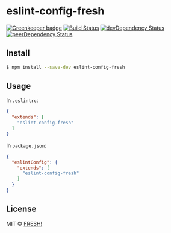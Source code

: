 # eslint-config-fresh

[![Greenkeeper badge](https://badges.greenkeeper.io/openfresh/eslint-config-fresh.svg)](https://greenkeeper.io/)
[![Build Status](https://travis-ci.org/openfresh/eslint-config-fresh.svg?branch=master)](https://travis-ci.org/openfresh/eslint-config-fresh)
[![devDependency Status](https://david-dm.org/openfresh/eslint-config-fresh/dev-status.svg)](https://david-dm.org/openfresh/eslint-config-fresh?type=dev)
[![peerDependency Status](https://david-dm.org/openfresh/eslint-config-fresh/peer-status.svg)](https://david-dm.org/openfresh/eslint-config-fresh?type=peer)

## Install

```bash
$ npm install --save-dev eslint-config-fresh
```

## Usage

In `.eslintrc`:

```json
{
  "extends": [
    "eslint-config-fresh"
  ]
}
```

In `package.json`:

```json
{
  "eslintConfig": {
    "extends": [
      "eslint-config-fresh"
    ]
  }
}
```

## License

MIT © [FRESH!](https://github.com/openfresh)
